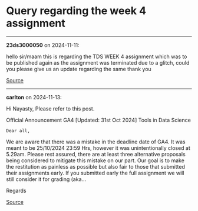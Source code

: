 # Query regarding the week 4 assignment


---

**23ds3000050** on 2024-11-11:

hello sir/maam
this is regarding the TDS WEEK 4 assignment which was to be published again as the assignment was terminated due to a glitch, could you please give us an update regarding the same
thank you

[Source](https://discourse.onlinedegree.iitm.ac.in/t/query-regarding-the-week-4-assignment/156141/1)

---

**carlton** on 2024-11-13:

Hi Nayasty,
Please refer to this post.




Official Announcement GA4 [Updated: 31st Oct 2024] Tools in Data Science


    Dear all, 
We are aware that there was a mistake in the deadline date of GA4. It was meant to be 25/10/2024 23:59 Hrs, however it was unintentionally closed at 5.29am. 
Please rest assured, there are at least three alternative proposals being considered to mitigate this mistake on our part. Our goal is to make the restitution as painless as possible but also fair to those that submitted their assignments early. If you submitted early the full assignment we will still consider it for grading (aka…
  

Regards

[Source](https://discourse.onlinedegree.iitm.ac.in/t/query-regarding-the-week-4-assignment/156141/2)